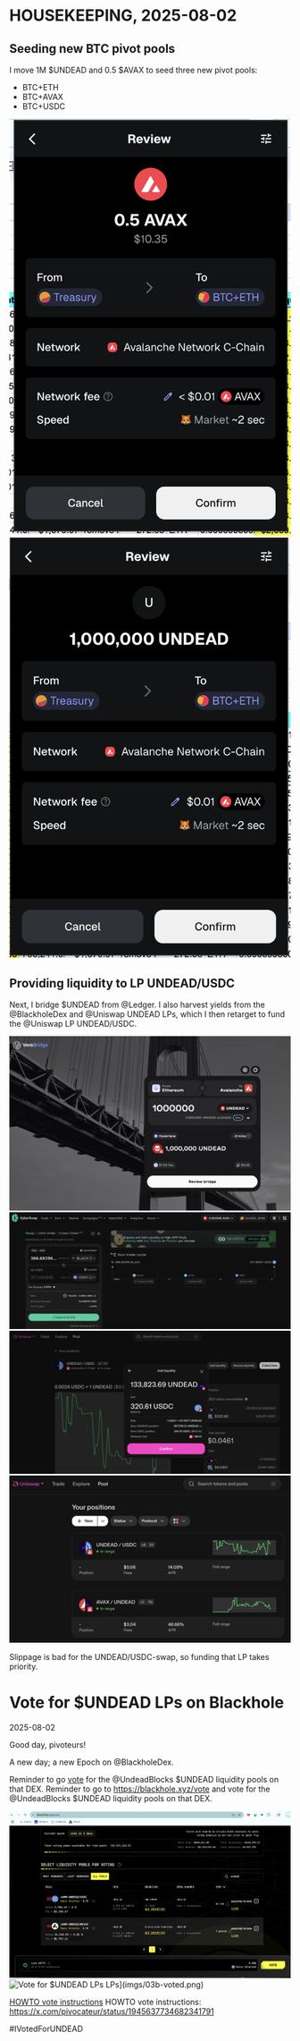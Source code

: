 # HOUSEKEEPING, 2025-08-02

## Seeding new BTC pivot pools

I move 1M $UNDEAD and 0.5 $AVAX to seed three new pivot pools:

* BTC+ETH
* BTC+AVAX
* BTC+USDC

![Move AVAX to new BTC pivot pool](imgs/01a-avax-to-btc.png)
![Move UNDEAD to new BTC pivot pool](imgs/01b-undead-to-btc.png)

## Providing liquidity to LP UNDEAD/USDC

Next, I bridge $UNDEAD from @Ledger. I also harvest yields from the @BlackholeDex and @Uniswap UNDEAD LPs, which I then retarget to fund the @Uniswap LP UNDEAD/USDC. 

![Bridge UNDEAD from Ledger](imgs/02a-to-treas.png)
![Swap BLACK to USDC](imgs/02b-black-usdc-swap.png)
![Provide liquidity to Uniswap LP UNDEAD/USDC](imgs/02c-provide.png)
![The Uniswap UNDEAD LPs](imgs/02d-uniswap-lps.png)

Slippage is bad for the UNDEAD/USDC-swap, so funding that LP takes priority. 


# Vote for $UNDEAD LPs on Blackhole 

2025-08-02 

Good day, pivoteurs! 

A new day; a new Epoch on @BlackholeDex. 

Reminder to go [vote](https://blackhole.xyz/vote) for the @UndeadBlocks $UNDEAD liquidity pools on that DEX. Reminder to go to https://blackhole.xyz/vote and vote for the @UndeadBlocks $UNDEAD liquidity pools on that DEX. 

![Blackhole DEX voting page](imgs/03a-vote.png) 
![Vote for $UNDEAD LPs](imgs/01b-voted.png) LPs](imgs/03b-voted.png) 

[HOWTO vote instructions](https://x.com/pivocateur/status/1945637734682341791) HOWTO vote instructions: https://x.com/pivocateur/status/1945637734682341791 

#IVotedForUNDEAD 
